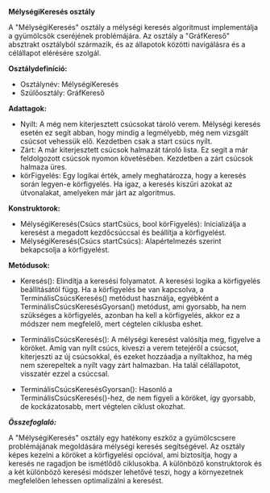 **MélységiKeresés osztály**

A "MélységiKeresés" osztály a mélységi keresés algoritmust implementálja a gyümölcsök cseréjének problémájára. Az osztály a "GráfKereső" absztrakt osztályból származik, és az állapotok közötti navigálásra és a célállapot elérésére szolgál.

**Osztálydefiníció:**

 * Osztálynév: MélységiKeresés
 * Szülőosztály: GráfKereső

**Adattagok:**

 * Nyilt: A még nem kiterjesztett csúcsokat tároló verem. Mélységi keresés esetén ez segít abban, hogy mindig a legmélyebb, még nem vizsgált csúcsot vehessük elő. Kezdetben csak a start csúcs nyílt.
 * Zárt: A már kiterjesztett csúcsok halmazát tároló lista. Ez segít a már feldolgozott csúcsok nyomon követésében. Kezdetben a zárt csúcsok halmaza üres.
 * körFigyelés: Egy logikai érték, amely meghatározza, hogy a keresés során legyen-e körfigyelés. Ha igaz, a keresés kiszűri azokat az útvonalakat, amelyeken már járt az algoritmus.

**Konstruktorok:**

 * MélységiKeresés(Csúcs startCsúcs, bool körFigyelés): Inicializálja a keresést a megadott kezdőcsúccsal és beállítja a körfigyelést.
 * MélységiKeresés(Csúcs startCsúcs): Alapértelmezés szerint bekapcsolja a körfigyelést.

**Metódusok:**

 * Keresés(): Elindítja a keresési folyamatot. A keresési logika a körfigyelés beállításától függ. Ha a körfigyelés be van kapcsolva, a TerminálisCsúcsKeresés() metódust használja, egyébként a TerminálisCsúcsKeresésGyorsan() metódust, ami gyorsabb, ha nem szükséges a körfigyelés, azonban ha kell a körfigyelés, akkor ez a módszer nem megfelelő, mert cégtelen ciklusba eshet.

 * TerminálisCsúcsKeresés(): A mélységi keresést valósítja meg, figyelve a köröket. Amíg van nyílt csúcs, kiveszi a verem tetejéről a csúcsot, kiterjeszti az új csúcsokkal, és ezeket hozzáadja a nyíltakhoz, ha még nem szerepeltek a nyílt vagy zárt halmazban. Ha talál célállapotot, visszatér ezzel a csúccsal.

 * TerminálisCsúcsKeresésGyorsan(): Hasonló a TerminálisCsúcsKeresés()-hez, de nem figyeli a köröket, így gyorsabb, de kockázatosabb, mert végtelen ciklust okozhat.

***Összefoglaló:***

A "MélységiKeresés" osztály egy hatékony eszköz a gyümölcscsere problémájának megoldására mélységi keresés segítségével. Az osztály képes kezelni a köröket a körfigyelési opcióval, ami biztosítja, hogy a keresés ne ragadjon be ismétlődő ciklusokba. A különböző konstruktorok és a két különböző keresési módszer lehetővé teszi, hogy a környezetnek megfelelően lehessen optimalizálni a keresést.
